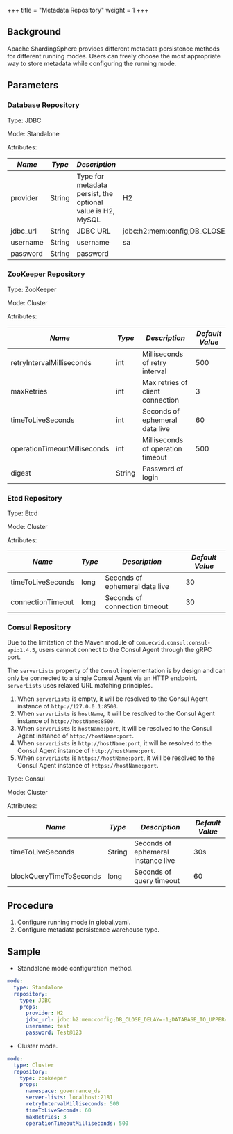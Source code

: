 +++
title = "Metadata Repository"
weight = 1
+++

## Background

Apache ShardingSphere provides different metadata persistence methods for different running modes. Users can freely choose the most appropriate way to store metadata while configuring the running mode.

## Parameters

### Database Repository

Type: JDBC

Mode: Standalone

Attributes:

| *Name*   | *Type* | *Description*                                              | *Default Value*                                                         |
|----------|--------|------------------------------------------------------------|-------------------------------------------------------------------------|
| provider | String | Type for metadata persist, the optional value is H2, MySQL | H2                                                                      |
| jdbc_url | String | JDBC URL                                                   | jdbc:h2:mem:config;DB_CLOSE_DELAY=-1;DATABASE_TO_UPPER=false;MODE=MYSQL |
| username | String | username                                                   | sa                                                                      |
| password | String | password                                                   |                                                                         |


### ZooKeeper Repository

Type: ZooKeeper

Mode: Cluster

Attributes:

| *Name*                       | *Type* | *Description*                     | *Default Value* |
|------------------------------|--------|-----------------------------------|-----------------|
| retryIntervalMilliseconds    | int    | Milliseconds of retry interval    | 500             |
| maxRetries                   | int    | Max retries of client connection  | 3               |
| timeToLiveSeconds            | int    | Seconds of ephemeral data live    | 60              |
| operationTimeoutMilliseconds | int    | Milliseconds of operation timeout | 500             |
| digest                       | String | Password of login                 |                 |

### Etcd Repository

Type: Etcd

Mode: Cluster

Attributes:

| *Name*            | *Type* | *Description*                  | *Default Value* |
|-------------------|--------|--------------------------------|-----------------|
| timeToLiveSeconds | long   | Seconds of ephemeral data live | 30              |
| connectionTimeout | long   | Seconds of connection timeout  | 30              |

### Consul Repository

Due to the limitation of the Maven module of `com.ecwid.consul:consul-api:1.4.5`, users cannot connect to the Consul Agent through the gRPC port.

The `serverLists` property of the `Consul` implementation is by design and can only be connected to a single Consul Agent via an HTTP endpoint.
`serverLists` uses relaxed URL matching principles.
1. When `serverLists` is empty, it will be resolved to the Consul Agent instance of `http://127.0.0.1:8500`.
2. When `serverLists` is `hostName`, it will be resolved to the Consul Agent instance of `http://hostName:8500`.
3. When `serverLists` is `hostName:port`, it will be resolved to the Consul Agent instance of `http://hostName:port`.
4. When `serverLists` is `http://hostName:port`, it will be resolved to the Consul Agent instance of `http://hostName:port`.
5. When `serverLists` is `https://hostName:port`, it will be resolved to the Consul Agent instance of `https://hostName:port`.

Type: Consul

Mode: Cluster

Attributes:

| *Name*                  | *Type* | *Description*                      | *Default Value* |
|-------------------------|--------|------------------------------------|-----------------|
| timeToLiveSeconds       | String | Seconds of ephemeral instance live | 30s             |
| blockQueryTimeToSeconds | long   | Seconds of query timeout           | 60              |

## Procedure

1. Configure running mode in global.yaml.
1. Configure metadata persistence warehouse type.

## Sample

- Standalone mode configuration method.

```yaml
mode:
  type: Standalone
  repository:
    type: JDBC
    props:
      provider: H2
      jdbc_url: jdbc:h2:mem:config;DB_CLOSE_DELAY=-1;DATABASE_TO_UPPER=false;MODE=MYSQL
      username: test
      password: Test@123
```

- Cluster mode.

```yaml
mode:
  type: Cluster
  repository:
    type: zookeeper
    props:
      namespace: governance_ds
      server-lists: localhost:2181
      retryIntervalMilliseconds: 500
      timeToLiveSeconds: 60
      maxRetries: 3
      operationTimeoutMilliseconds: 500
```
